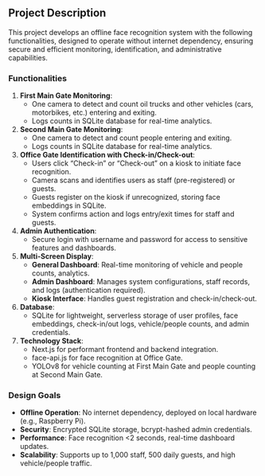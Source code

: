 ## Project Description

This project develops an offline face recognition system with the following functionalities, designed to operate without internet dependency, ensuring secure and efficient monitoring, identification, and administrative capabilities.

### Functionalities

1. **First Main Gate Monitoring**:
   - One camera to detect and count oil trucks and other vehicles (cars, motorbikes, etc.) entering and exiting.
   - Logs counts in SQLite database for real-time analytics.
2. **Second Main Gate Monitoring**:
   - One camera to detect and count people entering and exiting.
   - Logs counts in SQLite database for real-time analytics.
3. **Office Gate Identification with Check-in/Check-out**:
   - Users click “Check-in” or “Check-out” on a kiosk to initiate face recognition.
   - Camera scans and identifies users as staff (pre-registered) or guests.
   - Guests register on the kiosk if unrecognized, storing face embeddings in SQLite.
   - System confirms action and logs entry/exit times for staff and guests.
4. **Admin Authentication**:
   - Secure login with username and password for access to sensitive features and dashboards.
5. **Multi-Screen Display**:
   - **General Dashboard**: Real-time monitoring of vehicle and people counts, analytics.
   - **Admin Dashboard**: Manages system configurations, staff records, and logs (authentication required).
   - **Kiosk Interface**: Handles guest registration and check-in/check-out.
6. **Database**:
   - SQLite for lightweight, serverless storage of user profiles, face embeddings, check-in/out logs, vehicle/people counts, and admin credentials.
7. **Technology Stack**:
   - Next.js for performant frontend and backend integration.
   - face-api.js for face recognition at Office Gate.
   - YOLOv8 for vehicle counting at First Main Gate and people counting at Second Main Gate.

### Design Goals

- **Offline Operation**: No internet dependency, deployed on local hardware (e.g., Raspberry Pi).
- **Security**: Encrypted SQLite storage, bcrypt-hashed admin credentials.
- **Performance**: Face recognition <2 seconds, real-time dashboard updates.
- **Scalability**: Supports up to 1,000 staff, 500 daily guests, and high vehicle/people traffic.
